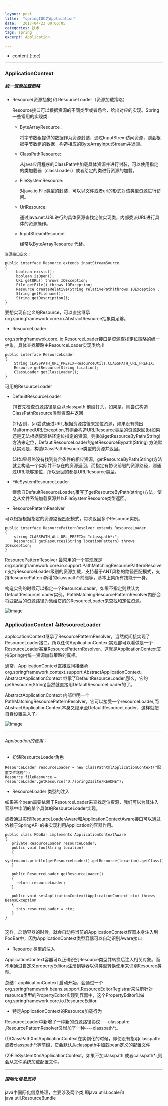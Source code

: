 ```yaml
---

layout: post
title:  "springIOC之Application"
date:   2017-04-23 00:06:05
categories: 技术
tags: spring
excerpt: Application

---
```



* content
{:toc}

---

###  ApplicationContext

#####  统一资源加载策略
- Resource(资源抽象)和 ResourceLoader（资源加载策略）

  Resource接口可以根据资源的不同类型或者场合，给出对应的实现。Spring一些常用的实现类:
  
  - ByteArrayResource：
  
    将字节数组提供的数据作为资源封装，通过InputStrem访问资源，则会根据字节数组的数据，构造相应的ByteArrayInputStream并返回。
  - ClassPathResource: 
    
    从java应用程序的ClassPath中加载具体资源并进行封装，可以使用指定的类加载器（classLoader）或者给定的类进行资源的加载。 

  - FileSystemResource:
    
    对java.io.File类型的封装，可以以文件或者url的形式对该类型资源进行访问。

  - UrlResource:
  
    通过java.net.URL进行的具体资源查找定位实现类，内部委派URL进行具体的资源操作。

  - InputStreamResource
  
    经常以ByteArrayResource 代替。

```
资源接口定义：

public interface Resource extends inputStreamSource
{
     boolean exists();
     boolean isOpen();
     URL getURL() throws IOException;
     File getFile() throws IOException;
     Resource createRelative(String relativePath)throws IOException ;
     String getFilename();
     String getDescription();
}
```
要想实现自定义的Resource，可以直接继承org.springframework.core.io.AbstractResource抽象类足够。


- ResourceLoader 

org.springframewok.core..io.ResourceLoader接口是资源查找定位策略的统一抽象，具体查找策略由ResourceLoader实现类给出

```
public interface ResourceLoader
{
    String CLASSPATH_URL_PREFIX=ResourceUtils.CLASSPATH_URL_PREFIX;
    Resource getResource(String lication);
    ClassLoader getClassLoader();
}
```
可用的ResourceLoader

- DefaultResourceLoader
 
  (1)首先检查资源路径是否以classpath:前缀打头，如果是，则尝试构造ClassPathResource类型资源并返回
 
  (2)否则，(a)尝试通过URL,根据资源路径来定位资源，如果没有抛出MalformedURLException,有则会构造URLResource类型的资源返回(b)如果还是无法根据资源路径定位指定的资源，则委派getResourceByPath(String)方法来定位，DefautlResourceLoader的getResourceBypath(String) 方法默认实现是，构造ClassPathResource类型的资源并返回。

  (3)如果最终没有找到符合条件的相应资源，getResourceByPath(String)方法就会构造一个实际并不存在的资源返回，而指定有协议前缀的资源路径，则通过URL能够定位，所以返回的都是URLResource类型。

- FileSystemResourceLoader

  继承自DefaultResourceLoader,覆写了getResourceByPath(string)方法，使之从文件系统加载资源并以FileSystemResource类型返回。
  
- ResourcePatternResolver

可以根据根据指定的资源路径匹配模式，每次返回多个Resource实例。
```
public interface ResourcePatternResolver extends ResourceLoader
{
    string CLASSPATH_ALL_URL_PREFIX= "classpath*:";
    Resource[] getResources(String locationPattern) throws IOException;
}

```

ResourcePatternResolver 最常用的一个实现就是org.springframework.core.io.support.PathMatchingResourcePatternResolver.支持ResourceLoader级别的资源加载，支持基于ANT风格的路径匹配模式，支持ResourcePattern新增的classpath*:前缀等，基本上集所有技能于一身。

构造实例的时候可以指定一个ResourceLoader，如果不指定则默认为DefaultResourceLoader实例。PathMatchingResourcePatternResolver内部会将匹配后的资源路径为派给它的的ResourceLoader来查找和定位资源。

![image](http://7xpuj1.com1.z0.glb.clouddn.com/resource.png)


###  ApplicationContext 与ResourceLoader

applocationContext继承了ResourcePatternResolver，当然就间接实现了ResourceLoader接口。所以任何ApplicationContext实现都可以看做是一个ResourceLoader甚至ResourcePatternResolver。这就是ApplicationContext支持Spring内统一资源加载策略的真相。

通常，ApplicationContext直接或间接继承org.springframework.context.support.AbstractApplicationContext。AbstractApplicationContext 继承了DefaultResourceLoader,那么，它的getResource(String)当然就直接用DefaultResourceLoader的了。


AbstractApplicationContext 内部申明一个PathMatchingResourcePatternResolver，它可以接受一个resourceLoader,而AbstractApplicationContext本身又继承至DefaultResourceLoader，这样就把自身设置进入了。

![image](http://7xpuj1.com1.z0.glb.clouddn.com/AbsractApplicationContext.png)


---

###### Applocation的使用：

- 扮演ResourceLoader角色


```
ResourceLoader resourceLoader = new ClassPathXmlApplicationContext("配置文件路径");
Resource fileResource = resourceLoader.getResource("D:/spring21site/README");
```



- ResourceLoader 类型的注入

如果某个bean需要依赖于ResourceLoader来查找定位资源，我们可以为其注入容器中申明的某个具体的ResourceLoader实现。

或者通过实现ResourceLoaderAware和ApplicationContextAware接口可以通过依赖于SpringAPI 的来实现利用Application的容器作用。

```
public class FOoBar implements ApplicationContextAware
{
   private ResourceLoader resourceLoader;
   public void foo(String location)
   {
      system.out.println(getResourceLoader().getResource(location).getClass());
   }

   public ResourceLoader getResourceLoader()
   {
     return resourceLoader;
   }

   public void setApplicationContext(ApplicationContext ctx) throws BeansException
   {
     this.resourceLoader = ctx;
   }
}


```

这样，启动容器的时候，就会自动将当前的ApplicationContext容器本身注入到FooBar中，因为ApplicationContext类型容器可以自动识别Aware接口

- Resource 类型的注入

ApplicationContext容器可以正确识别Resource类型并转换后注入相关对象。而不用通过自定义propertyEditors注册到容器以供类型转换使用来识别Resource类型。


总结：appliicationContext 启动开始，会通过一个org.springframework.beans.support.ResourceEditorRegistrar来注册针对resource类型的PropertyEditor实现到容器中，这个PropertyEditor叫做org.springframework.core.io.ResourceEditor.

- 特定ApplicationContext的Resource加载行为

ResourceLoader中新增了一种新的资源路径协议----classpath: ,ResourcePatternResolver又增加了一种----classpath*:。

 (1)ClassPathXmlApplicationContext在实例化的时候，即使没有指明classpath:或者classpath*:等前缀，它会默认从classpath中加载bean定义的配置文件

 (2)FileSystemXmlAppliicationContext，如果不加classpath:或者calsspath*:,则会从文件系统加载配置文件。

----


#####  国际化信息支持

java中国际化信息处理，主要涉及两个类,即java.util.Locale和java.util.ResourceBundle



